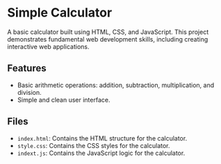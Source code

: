 # Simple Calculator

A basic calculator built using HTML, CSS, and JavaScript. This project demonstrates fundamental web development skills, including creating interactive web applications.

## Features

- Basic arithmetic operations: addition, subtraction, multiplication, and division.
- Simple and clean user interface.

## Files

- `index.html`: Contains the HTML structure for the calculator.
- `style.css`: Contains the CSS styles for the calculator.
- `indext.js`: Contains the JavaScript logic for the calculator.
